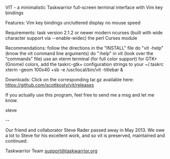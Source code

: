 
 VIT - a minimalistic Taskwarrior full-screen terminal interface with Vim key bindings 

 Features:
   Vim key bindings
   uncluttered display
   no mouse
   speed

 Requirements:
   task version 2.1.2 or newer
   modern ncurses (built with wide character support via --enable-widec)
   the perl Curses module 

 Recommendations:
   follow the directions in the "INSTALL" file
   do "vit -help" (know the vit command line arguments)
   do ":help" in vit (look over the "commands" file)
   use an xterm terminal (for full color support)
   for GTK+ (Gnome) colors, add the taskrc-gtk+ configuration strings to your ~/.taskrc
   xterm -geom 100x40 +sb -e /usr/local/bin/vit -titlebar &

 Downloads:
   Click on the corresponding tar.gz available here:
   https://github.com/scottkosty/vit/releases

 If you actually use this program, feel free to send me a msg and let me know.
 
 steve

 --

 Our friend and collaborator Steve Rader passed away in May 2013.  We owe a lot
 to Steve for his excellent work, and so vit is preserved, maintained and
 continued.

 Taskwarrior Team
 support@taskwarrior.org

